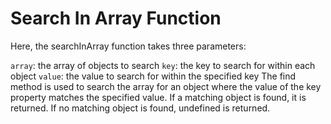 
# Search In Array Function

Here, the searchInArray function takes three parameters:

`array`: the array of objects to search
`key`: the key to search for within each object
`value`: the value to search for within the specified key
The find method is used to search the array for an object where the value of the key property matches the specified value. If a matching object is found, it is returned. If no matching object is found, undefined is returned.